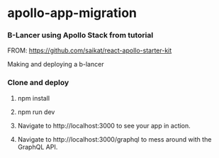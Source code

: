 # apollo-app-migration
### B-Lancer using Apollo Stack from tutorial

FROM: https://github.com/saikat/react-apollo-starter-kit

Making and deploying a b-lancer


### Clone and deploy

1. npm install

2. npm run dev

3. Navigate to http://localhost:3000 to see your app in action.

4. Navigate to http://localhost:3000/graphql to mess around with the GraphQL API.
